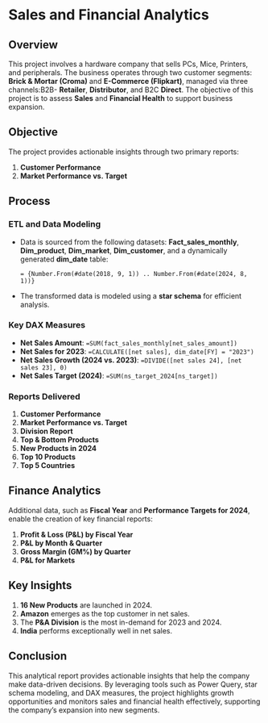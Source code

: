 # Sales and Financial Analytics

## Overview
This project involves a hardware company that sells PCs, Mice, Printers, and peripherals. The business operates through two customer segments: **Brick & Mortar (Croma)** and **E-Commerce (Flipkart)**, managed via three channels:B2B- **Retailer**, **Distributor**, and B2C **Direct**. The objective of this project is to assess **Sales** and **Financial Health** to support business expansion.

## Objective
The project provides actionable insights through two primary reports:
1. **Customer Performance**
2. **Market Performance vs. Target**

## Process

### ETL and Data Modeling
- Data is sourced from the following datasets: **Fact_sales_monthly**, **Dim_product**, **Dim_market**, **Dim_customer**, and a dynamically generated **dim_date** table:
  ```powerquery
  = {Number.From(#date(2018, 9, 1)) .. Number.From(#date(2024, 8, 1))}
  ```
- The transformed data is modeled using a **star schema** for efficient analysis.

### Key DAX Measures
- **Net Sales Amount**: `=SUM(fact_sales_monthly[net_sales_amount])`
- **Net Sales for 2023**: `=CALCULATE([net sales], dim_date[FY] = "2023")`
- **Net Sales Growth (2024 vs. 2023)**: `=DIVIDE([net sales 24], [net sales 23], 0)`
- **Net Sales Target (2024)**: `=SUM(ns_target_2024[ns_target])`

### Reports Delivered
1. **Customer Performance**
2. **Market Performance vs. Target**
3. **Division Report**
4. **Top & Bottom Products**
5. **New Products in 2024**
6. **Top 10 Products**
7. **Top 5 Countries**

## Finance Analytics
Additional data, such as **Fiscal Year** and **Performance Targets for 2024**, enable the creation of key financial reports:
1. **Profit & Loss (P&L) by Fiscal Year**
2. **P&L by Month & Quarter**
3. **Gross Margin (GM%) by Quarter**
4. **P&L for Markets**

## Key Insights
1. **16 New Products** are launched in 2024.
2. **Amazon** emerges as the top customer in net sales.
3. The **P&A Division** is the most in-demand for 2023 and 2024.
4. **India** performs exceptionally well in net sales.

## Conclusion
This analytical report provides actionable insights that help the company make data-driven decisions. By leveraging tools such as Power Query, star schema modeling, and DAX measures, the project highlights growth opportunities and monitors sales and financial health effectively, supporting the company’s expansion into new segments.


